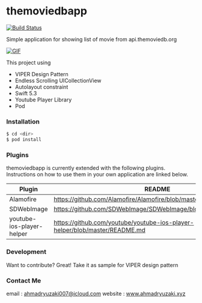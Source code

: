 # themoviedbapp
[![Build Status](https://travis-ci.org/joemccann/dillinger.svg?branch=master)](https://travis-ci.org/joemccann/dillinger)

Simple application for showing list of movie from api.themoviedb.org

[![GIF](https://j.gifs.com/mOBEwR.gif)](https://j.gifs.com/mOBEwR.gif)

This project using
  - VIPER Design Pattern
  - Endless Scrolling UICollectionView
  - Autolayout constraint
  - Swift 5.3
  - Youtube Player Library
  - Pod

### Installation

```sh
$ cd <dir>
$ pod install
```
### Plugins

themoviedbapp is currently extended with the following plugins. Instructions on how to use them in your own application are linked below.

| Plugin | README |
| ------ | ------ |
| Alamofire | https://github.com/Alamofire/Alamofire/blob/master/README.md |
| SDWebImage | https://github.com/SDWebImage/SDWebImage/blob/master/README.md |
| youtube-ios-player-helper | https://github.com/youtube/youtube-ios-player-helper/blob/master/README.md |


### Development

Want to contribute? Great!
Take it as sample for VIPER design pattern

### Contact Me
email : ahmadryuzaki007@icloud.com
website : www.ahmadryuzaki.xyz

